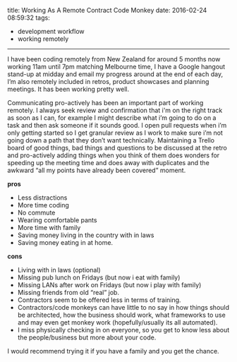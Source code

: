 title: Working As A Remote Contract Code Monkey
date: 2016-02-24 08:59:32
tags:
- development workflow
- working remotely

---
I have been coding remotely from New Zealand for around 5 months now working 11am until 7pm matching Melbourne time, I have a Google hangout stand-up at midday and email my progress around at the end of each day, I’m also remotely included in retros, product showcases and planning meetings. It has been working pretty well.

Communicating pro-actively has been an important part of working remotely.
I always seek review and confirmation that i'm on the right track as soon as I can, for example I might describe what i’m going to do on a task and then ask someone if it sounds good.
 I open pull requests when i’m only getting started so I get granular review as I work to make sure i’m not going down a path that they don’t want technically.
 Maintaining a Trello board of good things, bad things and questions to be discussed at the retro and pro-actively adding things when you think of them does wonders for speeding up the meeting time and does away with duplicates and the awkward “all my points have already been covered” moment.

**pros**

- Less distractions
- More time coding
- No commute
- Wearing comfortable pants
- More time with family
- Saving money living in the country with in laws
- Saving money eating in at home.

**cons**

- Living with in laws (optional)
- Missing pub lunch on Fridays (but now i eat with family)
- Missing LANs after work on Fridays (but now i play with family)
- Missing friends from old “real” job.
- Contractors seem to be offered less in terms of training.
- Contractors/code monkeys can have little to no say in how things should be architected, how the business should work, what frameworks to use and may even get monkey work (hopefully/usually its all automated).
- I miss physically checking in on everyone, so you get to know less about the people/business but more about your code.

I would recommend trying it if you have a family and you get the chance.
